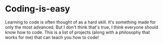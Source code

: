 # Coding-is-easy
Learning to code is often thought of as a hard skill. It's something made for only the most advanced. But I don't think that's true, I think everyone should know how to code. This is a list of projects (along with a philosophy that works for me) that can teach you how to code!
